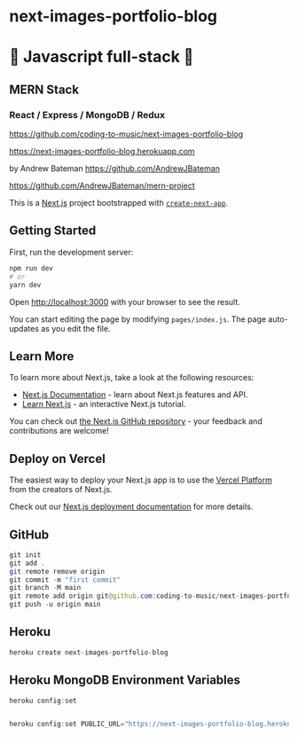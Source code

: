 # next-images-portfolio-blog

# 🚀 Javascript full-stack 🚀

## MERN Stack

### React / Express / MongoDB / Redux

https://github.com/coding-to-music/next-images-portfolio-blog

https://next-images-portfolio-blog.herokuapp.com

by Andrew Bateman https://github.com/AndrewJBateman

https://github.com/AndrewJBateman/mern-project

This is a [Next.js](https://nextjs.org/) project bootstrapped with [`create-next-app`](https://github.com/vercel/next.js/tree/canary/packages/create-next-app).

## Getting Started

First, run the development server:

```bash
npm run dev
# or
yarn dev
```

Open [http://localhost:3000](http://localhost:3000) with your browser to see the result.

You can start editing the page by modifying `pages/index.js`. The page auto-updates as you edit the file.

## Learn More

To learn more about Next.js, take a look at the following resources:

- [Next.js Documentation](https://nextjs.org/docs) - learn about Next.js features and API.
- [Learn Next.js](https://nextjs.org/learn) - an interactive Next.js tutorial.

You can check out [the Next.js GitHub repository](https://github.com/vercel/next.js/) - your feedback and contributions are welcome!

## Deploy on Vercel

The easiest way to deploy your Next.js app is to use the [Vercel Platform](https://vercel.com/import?utm_medium=default-template&filter=next.js&utm_source=create-next-app&utm_campaign=create-next-app-readme) from the creators of Next.js.

Check out our [Next.js deployment documentation](https://nextjs.org/docs/deployment) for more details.

## GitHub

```java
git init
git add .
git remote remove origin
git commit -m "first commit"
git branch -M main
git remote add origin git@github.com:coding-to-music/next-images-portfolio-blog.git
git push -u origin main
```

## Heroku

```java
heroku create next-images-portfolio-blog
```

## Heroku MongoDB Environment Variables

```java
heroku config:set


heroku config:set PUBLIC_URL="https://next-images-portfolio-blog.herokuapp.com"
```
